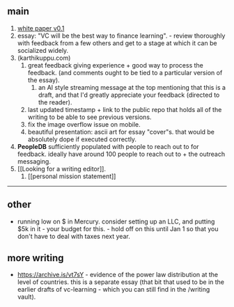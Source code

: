 ## main
1. [white paper v0.1](https://karthikuppu.com/personal-token)
2. essay: "VC will be the best way to finance learning". - review thoroughly with feedback from a few others and get to a stage at which it can be socialized widely.
3. (karthikuppu.com)
	1. great feedback giving experience + good way to process the feedback. (and comments ought to be tied to a particular version of the essay).
		1. an AI style streaming message at the top mentioning that this is a draft, and that I'd greatly appreciate your feedback (directed to the reader).
	2. last updated timestamp + link to the public repo that holds all of the writing to be able to see previous versions.
	3. fix the image overflow issue on mobile.
	4. beautiful presentation: ascii art for essay "cover"s. that would be absolutely dope if executed correctly.
4. **PeopleDB** sufficiently populated with people to reach out to for feedback. ideally have around 100 people to reach out to + the outreach messaging.
5. [[Looking for a writing editor]].
	1. [[personal mission statement]]

---

## other
- running low on $ in Mercury. consider setting up an LLC, and putting $5k in it - your budget for this. - hold off on this until Jan 1 so that you don't have to deal with taxes next year.

## more writing
- https://archive.is/vt7sY - evidence of the power law distribution at the level of countries. this is a separate essay (that bit that used to be in the earlier drafts of vc-learning - which you can still find in the /writing vault).
